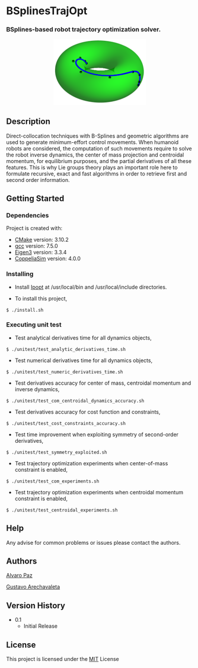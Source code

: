 # BSplinesTrajOpt

 ### BSplines-based robot trajectory optimization solver.

<p align="center">
  <img src="data/torus.png" width="250" title="BSplines curve over torus manifold">
</p>

## Description

Direct-collocation techniques with B-Splines and geometric algorithms are used to generate minimum-effort control movements. When humanoid robots are considered, the computation of such movements require to solve the robot inverse dynamics, the center of mass projection and centroidal momentum, for equilibrium purposes, and the partial derivatives of all these features. This is why Lie groups theory plays an important role here to formulate recursive, exact and fast algorithms in order to retrieve first and second order information.

## Getting Started

### Dependencies

Project is created with:
* [CMake](https://cmake.org/) version: 3.10.2
* [gcc](https://gcc.gnu.org/) version: 7.5.0
* [Eigen3](https://eigen.tuxfamily.org/index.php?title=Main_Page) version: 3.3.4
* [CoppeliaSim](https://coppeliarobotics.com/) version: 4.0.0

### Installing

* Install [Ipopt](https://coin-or.github.io/Ipopt/INSTALL.html) at /usr/local/bin and /usr/local/include directories.

* To install this project,
```
$ ./install.sh
```
### Executing unit test

* Test analytical derivatives time for all dynamics objects,
```
$ ./unitest/test_analytic_derivatives_time.sh
```

* Test numerical derivatives time for all dynamics objects,
```
$ ./unitest/test_numeric_derivatives_time.sh
```

* Test derivatives accuracy for center of mass, centroidal momentum and inverse dynamics,
```
$ ./unitest/test_com_centroidal_dynamics_accuracy.sh
```

* Test derivatives accuracy for cost function and constraints,
```
$ ./unitest/test_cost_constraints_accuracy.sh
```

* Test time improvement when exploiting symmetry of second-order derivatives,
```
$ ./unitest/test_symmetry_exploited.sh
```

* Test trajectory optimization experiments when center-of-mass constraint is enabled,
```
$ ./unitest/test_com_experiments.sh
```

* Test trajectory optimization experiments when centroidal momentum constraint is enabled,
```
$ ./unitest/test_centroidal_experiments.sh
```
## Help

Any advise for common problems or issues please contact the authors.

## Authors

[Alvaro Paz](https://www.linkedin.com/in/alvaro-paz-anaya/)

[Gustavo Arechavaleta](https://sites.google.com/site/gustavoarechavaleta/)

## Version History
* 0.1
    * Initial Release

## License

This project is licensed under the [MIT](https://choosealicense.com/licenses/mit/) License
